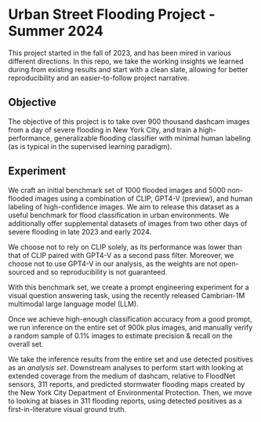 # Urban Street Flooding Project - Summer 2024 
This project started in the fall of 2023, and has been mired in various different directions. In this repo, we take the working insights we learned during from existing results and start with a clean slate, allowing for better reproducibility and an easier-to-follow project narrative. 


## Objective 
The objective of this project is to take over 900 thousand dashcam images from a day of severe flooding in New York City, and train a high-performance, generalizable flooding classifier with minimal human labeling (as is typical in the supervised learning paradigm). 


## Experiment 
We craft an initial benchmark set of 1000 flooded images and 5000 non-flooded images using a combination of CLIP, GPT4-V (preview), and human labeling of high-confidence images. We aim to release this dataset as a useful benchmark for flood classification in urban environments. We additionally offer supplemental datasets of images from two other days of severe flooding in late 2023 and early 2024. 

We choose not to rely on CLIP solely, as its performance was lower than that of CLIP paired with GPT4-V as a second pass filter. Moreover, we choose not to use GPT4-V in our analysis, as the weights are not open-sourced and so reproducibility is not guaranteed. 

With this benchmark set, we create a prompt engineering experiment for a visual question answering task, using the recently released Cambrian-1M multimodal large language model (LLM).

Once we achieve high-enough classification accuracy from a good prompt, we run inference on the entire set of 900k plus images, and manually verify a random sample of 0.1% images to estimate precision & recall on the overall set. 

We take the inference results from the entire set and use detected positives as an *analysis set*. Downstream analyses to perform start with looking at extended coverage from the medium of dashcam, relative to FloodNet sensors, 311 reports, and predicted stormwater flooding maps created by the New York City Department of Environmental Protection. Then, we move to looking at biases in 311 flooding reports, using detected positives as a first-in-literature visual ground truth. 


